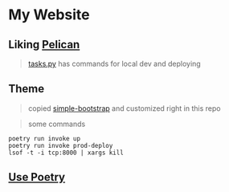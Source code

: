# My Website

## Liking [Pelican](https://github.com/getpelican/pelican)

> [tasks.py](https://www.pyinvoke.org/) has commands for local dev and deploying

## Theme

> copied [simple-bootstrap](https://github.com/getpelican/pelican-themes/tree/master/simple-bootstrap) and customized right in this repo

> some commands

```shell
poetry run invoke up
poetry run invoke prod-deploy
lsof -t -i tcp:8000 | xargs kill
```

## [Use Poetry](https://python-poetry.org/docs/)
